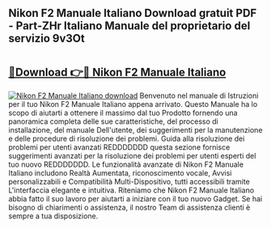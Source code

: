 ## Nikon F2 Manuale Italiano Download gratuit PDF - Part-ZHr Italiano Manuale del proprietario del servizio 9v3Ot

# <h2><a href="http://dfdacq.blite.top/?on=Nikon+F2+Manuale+Italiano">🔗Download 👉🔴 Nikon F2 Manuale Italiano</a></h2>

[![Nikon F2 Manuale Italiano download](https://i.imgur.com/lujVjoI.png)](http://dfdacq.blite.top/?on=Nikon+F2+Manuale+Italiano)
Benvenuto nel manuale di Istruzioni per il tuo Nikon F2 Manuale Italiano appena arrivato. Questo Manuale ha lo scopo di aiutarti a ottenere il massimo dal tuo Prodotto fornendo una panoramica completa delle sue caratteristiche, del processo di installazione, del manuale Dell'utente, dei suggerimenti per la manutenzione e delle procedure di risoluzione dei problemi. Guida alla risoluzione dei problemi per utenti avanzati REDDDDDDD questa sezione fornisce suggerimenti avanzati per la risoluzione dei problemi per utenti esperti del tuo nuovo REDDDDDDD. Le funzionalità avanzate di Nikon F2 Manuale Italiano includono Realtà Aumentata, riconoscimento vocale, Avvisi personalizzabili e Compatibilità Multi-Dispositivo, tutti accessibili tramite L'interfaccia elegante e intuitiva. Riteniamo che Nikon F2 Manuale Italiano abbia fatto il suo lavoro per aiutarti a iniziare con il tuo nuovo Gadget. Se hai bisogno di chiarimenti o assistenza, il nostro Team di assistenza clienti è sempre a tua disposizione.
